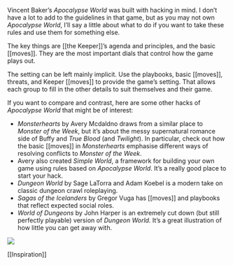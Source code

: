 
Vincent Baker’s *Apocalypse World* was built with hacking in mind. I don’t have a lot to add to the guidelines in that game, but as you may not own *Apocalypse World*, I’ll say a little about what to do if you want to take these rules and use them for something else.

The key things are [[the Keeper]]’s agenda and principles, and the basic [[moves]]. They are the most important dials that control how the game plays out.

The setting can be left mainly implicit. Use the playbooks, basic [[moves]], threats, and Keeper [[moves]] to provide the game’s setting. That allows each group to fill in the other details to suit themselves and their game.

If you want to compare and contrast, here are some other hacks of *Apocalypse World* that might be of interest:

- *Monsterhearts* by Avery Mcdaldno draws from a similar place to *Monster of the Week*, but it’s about the messy supernatural romance side of Buffy and *True Blood* (and *Twilight*). In particular, check out how the basic [[moves]] in *Monsterhearts* emphasise different ways of resolving conflicts to *Monster of the Week*.
- Avery also created *Simple World*, a framework for building your own game using rules based on *Apocalypse World*. It’s a really good place to start your hack.
- *Dungeon World* by Sage LaTorra and Adam Koebel is a modern take on classic dungeon crawl roleplaying.
- *Sagas of the Icelanders* by Gregor Vuga has [[moves]] and playbooks that reflect expected social roles.
- *World of Dungeons* by John Harper is an extremely cut down (but still perfectly playable) version of *Dungeon World.* It’s a great illustration of how little you can get away with.

![](MotWIMG3.jpeg)



[[Inspiration]]

